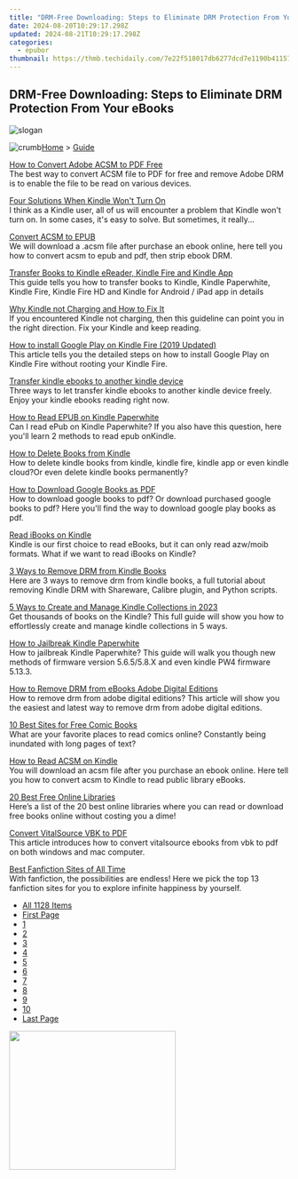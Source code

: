```yaml
---
title: "DRM-Free Downloading: Steps to Eliminate DRM Protection From Your eBooks"
date: 2024-08-20T10:29:17.298Z
updated: 2024-08-21T10:29:17.298Z
categories:
  - epubor
thumbnail: https://thmb.techidaily.com/7e22f518017db6277dcd7e1190b41157a7934026017c8917e3ff6d2a5ba30944.jpg
---
```


## DRM-Free Downloading: Steps to Eliminate DRM Protection From Your eBooks

![slogan](http://www.epubor.com/images/guide-banner-word.png)

![crumb](http://www.epubor.com/images/ol_home.png)[Home](https://tools.techidaily.com/epubor/products/) \> [Guide](https://tools.techidaily.com/epubor/products/)

[How to Convert Adobe ACSM to PDF Free](https://tools.techidaily.com/epubor/products/)  
 The best way to convert ACSM file to PDF for free and remove Adobe DRM is to enable the file to be read on various devices.

[Four Solutions When Kindle Won't Turn On](https://tools.techidaily.com/epubor/products/)  
 I think as a Kindle user, all of us will encounter a problem that Kindle won't turn on. In some cases, it's easy to solve. But sometimes, it really...

[Convert ACSM to EPUB](https://tools.techidaily.com/epubor/products/)  
 We will download a .acsm file after purchase an ebook online, here tell you how to convert acsm to epub and pdf, then strip ebook DRM.

[Transfer Books to Kindle eReader, Kindle Fire and Kindle App](https://tools.techidaily.com/epubor/transfer/)  
 This guide tells you how to transfer books to Kindle, Kindle Paperwhite, Kindle Fire, Kindle Fire HD and Kindle for Android / iPad app in details

[Why Kindle not Charging and How to Fix It](https://tools.techidaily.com/epubor/products/)  
 If you encountered Kindle not charging, then this guideline can point you in the right direction. Fix your Kindle and keep reading.

[How to install Google Play on Kindle Fire (2019 Updated)](https://tools.techidaily.com/epubor/products/)  
 This article tells you the detailed steps on how to install Google Play on Kindle Fire without rooting your Kindle Fire.

[Transfer kindle ebooks to another kindle device](https://tools.techidaily.com/epubor/products/)  
 Three ways to let transfer kindle ebooks to another kindle device freely. Enjoy your kindle ebooks reading right now.

[How to Read EPUB on Kindle Paperwhite](https://tools.techidaily.com/epubor/products/)  
 Can I read ePub on Kindle Paperwhite? If you also have this question, here you'll learn 2 methods to read epub onKindle.

[How to Delete Books from Kindle](https://tools.techidaily.com/epubor/products/)  
 How to delete kindle books from kindle, kindle fire, kindle app or even kindle cloud?Or even delete kindle books permanently?

[How to Download Google Books as PDF](https://tools.techidaily.com/epubor/products/)  
 How to download google books to pdf? Or download purchased google books to pdf? Here you'll find the way to download google play books as pdf.

[Read iBooks on Kindle](https://tools.techidaily.com/epubor/products/)  
 Kindle is our first choice to read eBooks, but it can only read azw/moib formats. What if we want to read iBooks on Kindle?

[3 Ways to Remove DRM from Kindle Books](https://tools.techidaily.com/epubor/products/)  
 Here are 3 ways to remove drm from kindle books, a full tutorial about removing Kindle DRM with Shareware, Calibre plugin, and Python scripts.

[5 Ways to Create and Manage Kindle Collections in 2023](https://tools.techidaily.com/epubor/products/)  
 Get thousands of books on the Kindle? This full guide will show you how to effortlessly create and manage kindle collections in 5 ways.

[How to Jailbreak Kindle Paperwhite](https://tools.techidaily.com/epubor/products/)  
 How to jailbreak Kindle Paperwhite? This guide will walk you though new methods of firmware version 5.6.5/5.8.X and even kindle PW4 firmware 5.13.3.

[How to Remove DRM from eBooks Adobe Digital Editions](https://tools.techidaily.com/epubor/products/)  
 How to remove drm from adobe digital editions? This article will show you the easiest and latest way to remove drm from adobe digital editions.

[10 Best Sites for Free Comic Books](https://tools.techidaily.com/epubor/products/)  
 What are your favorite places to read comics online? Constantly being inundated with long pages of text?

[How to Read ACSM on Kindle](https://tools.techidaily.com/epubor/products/)  
 You will download an acsm file after you purchase an ebook online. Here tell you how to convert acsm to Kindle to read public library eBooks.

[20 Best Free Online Libraries](https://tools.techidaily.com/epubor/products/)  
 Here’s a list of the 20 best online libraries where you can read or download free books online without costing you a dime!

[Convert VitalSource VBK to PDF](https://tools.techidaily.com/epubor/products/)  
 This article introduces how to convert vitalsource ebooks from vbk to pdf on both windows and mac computer.

[Best Fanfiction Sites of All Time](https://tools.techidaily.com/epubor/products/)  
 With fanfiction, the possibilities are endless! Here we pick the top 13 fanfiction sites for you to explore infinite happiness by yourself. 

* [All 1128 Items](https://tools.techidaily.com/epubor/products/)
* [First Page](https://tools.techidaily.com/epubor/products/)
* [1](https://tools.techidaily.com/epubor/products/)
* [2](https://tools.techidaily.com/epubor/products/)
* [3](https://tools.techidaily.com/epubor/products/)
* [4](https://tools.techidaily.com/epubor/products/)
* [5](https://tools.techidaily.com/epubor/products/)
* [6](https://tools.techidaily.com/epubor/products/)
* [7](https://tools.techidaily.com/epubor/products/)
* [8](https://tools.techidaily.com/epubor/products/)
* [9](https://tools.techidaily.com/epubor/products/)
* [10](https://tools.techidaily.com/epubor/products/)
* [Last Page](https://tools.techidaily.com/epubor/products/)

<ins class="adsbygoogle"
     style="display:block"
     data-ad-format="autorelaxed"
     data-ad-client="ca-pub-7571918770474297"
     data-ad-slot="1223367746"></ins>



<ins class="adsbygoogle"
     style="display:block"
     data-ad-client="ca-pub-7571918770474297"
     data-ad-slot="8358498916"
     data-ad-format="auto"
     data-full-width-responsive="true"></ins>



<!-- affiliate ads begin -->
<a href="https://bluettius.sjv.io/c/5597632/2027209/17108" target="_top" id="2027209"><img src="//a.impactradius-go.com/display-ad/17108-2027209" border="0" alt="" width="300" height="250"/></a><img height="0" width="0" src="https://imp.pxf.io/i/5597632/2027209/17108" style="position:absolute;visibility:hidden;" border="0" />
<!-- affiliate ads end -->